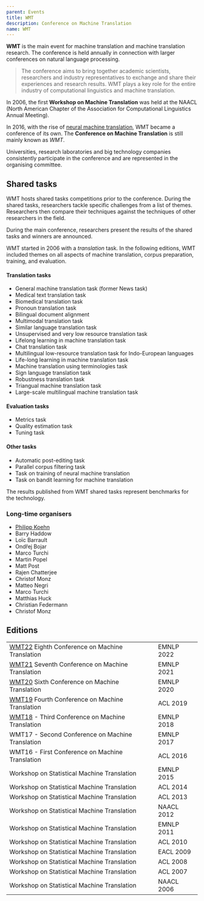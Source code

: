 ```yaml
---
parent: Events
title: WMT
description: Conference on Machine Translation
name: WMT
---
```


**WMT** is the main event for machine translation and machine translation research.  The conference is held annually in connection with larger conferences on natural language processing.

> The conference aims to bring together academic scientists, researchers and industry representatives to exchange and share their experiences and research results. WMT plays a key role for the entire industry of computational linguistics and machine translation.

In 2006, the first **Workshop on Machine Translation** was held at the NAACL (North American Chapter of the Association for Computational Linguistics Annual Meeting).

In 2016, with the rise of [neural machine translation](approaches/neural-machine-translation.md), WMT became a conference of its own.  The **Conference on Machine Translation** is still mainly known as *WMT*.

Universities, research laboratories and big technology companies consistently participate in the conference and are represented in the organising committee.

## Shared tasks

WMT hosts shared tasks competitions prior to the conference. During the shared tasks, researchers tackle specific challenges from a list of themes. Researchers then compare their techniques against the techniques of other researchers in the field.

During the main conference, researchers present the results of the shared tasks and winners are announced.

WMT started in 2006 with a *translation* task. In the following editions, WMT included themes on all aspects of machine translation, corpus preparation, training, and evaluation.


#### Translation tasks

- General machine translation task (former News task)
- Medical text translation task
- Biomedical translation task
- Pronoun translation task
- Bilingual document alignment
- Multimodal translation task
- Similar language translation task
- Unsupervised and very low resource translation task
- Lifelong learning in machine translation task
- Chat translation task
- Multilingual low-resource translation task for Indo-European languages
- Life-long learning in machine translation task
- Machine translation using terminologies task
- Sign language translation task
- Robustness translation task
- Triangual machine translation task
- Large-scale multilingual machine translation task

#### Evaluation tasks

- Metrics task
- Quality estimation task
- Tuning task

#### Other tasks

- Automatic post-editing task
- Parallel corpus filtering task
- Task on training of neural machine translation
- Task on bandit learning for machine translation

The results published from WMT shared tasks represent benchmarks for the technology.

### Long-time organisers

- [Philipp Koehn](community/people/philipp-koehn.md)
- Barry Haddow
- Loïc Barrault
- Ondřej Bojar
- Marco Turchi
- Martin Popel
- Matt Post
- Rajen Chatterjee
- Christof Monz
- Matteo Negri
- Marco Turchi
- Matthias Huck
- Christian Federmann
- Christof Monz

## Editions

|     |     |
| --- | --- |
| [WMT22](wmt22.md) Eighth Conference on Machine Translation | EMNLP 2022 |
| [WMT21](wmt21.md) Seventh Conference on Machine Translation | EMNLP 2021 |
| [WMT20](wmt20.md) Sixth Conference on Machine Translation | EMNLP 2020 |
| [WMT19](wmt19.md) Fourth Conference on Machine Translation | ACL 2019 |
| [WMT18](wmt18.md) - Third Conference on Machine Translation | EMNLP 2018 |
| WMT17 - Second Conference on Machine Translation | EMNLP 2017 |
| WMT16 - First Conference on Machine Translation | ACL 2016 |
| Workshop on Statistical Machine Translation | EMNLP 2015 |
| Workshop on Statistical Machine Translation | ACL 2014 |
| Workshop on Statistical Machine Translation | ACL 2013 |
| Workshop on Statistical Machine Translation | NAACL 2012 |
| Workshop on Statistical Machine Translation | EMNLP 2011 |
| Workshop on Statistical Machine Translation | ACL 2010 |
| Workshop on Statistical Machine Translation | EACL 2009 |
| Workshop on Statistical Machine Translation | ACL 2008 |
| Workshop on Statistical Machine Translation | ACL 2007 |
| Workshop on Statistical Machine Translation | NAACL 2006 |
